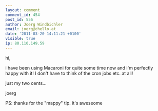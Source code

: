 ```yaml
---
layout: comment
comment_id: 454
post_id: 556
author: Joerg Windbichler
email: joerg@chello.at
date: '2011-03-20 14:11:21 +0100'
visible: true
ip: 80.110.149.59
---
```

hi,

i have been using Macaroni for quite some time now and i'm perfectly happy with it! I don't have to think of the cron jobs etc. at all!

just my two cents...

joerg

PS: thanks for the "mappy" tip. it's aweseome
